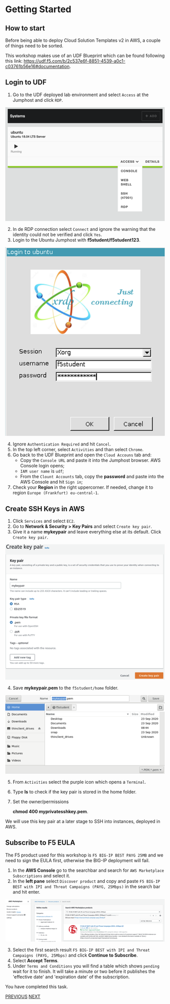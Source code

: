 # Getting Started

## How to start
Before being able to deploy Cloud Solution Templates v2 in AWS, a couple of things need to be sorted.

This workshop makes use of an UDF Blueprint which can be found following this link: 
https://udf.f5.com/b/2c537e6f-8851-4539-a0c1-c03761b56e16#documentation.

## Login to UDF
1. Go to the UDF deployed lab environment and select `Access` at the Jumphost and click `RDP`.

![](../png/task0_p1.png)

2. In de RDP connection select `Connect` and ignore the warning that the identity could not be verified and click `Yes`.
3. Login to the Ubuntu Jumphost with **f5student/f5student123**.

![](../png/task0_p2.png)

4. Ignore `Authentication Required` and hit `Cancel`.
5. In the top left corner, select `Activities` and than select `Chrome`.
6. Go back to the UDF Blueprint and open the `Cloud Accouns` tab and:
   - Copy the `Console URL` and paste it into the Jumphost browser. AWS Console login opens;
   - `IAM user name` is `udf`;
   - From the `Clount Accounts` tab, copy the **password** and paste into the AWS Console and hit `Sign in`;
7. Check your **Region** in the right uppercorner. If needed, change it to region `Europe (Frankfurt) eu-central-1`.


## Create SSH Keys in AWS
  
1. Click `Services` and select `EC2`.
2. Go to **Network & Security > Key Pairs** and select `Create key pair`.
3. Give it a name **mykeypair** and leave everything else at its default. Click `Create key pair`.

![](../png/task0_p3.png)

4. Save **mykeypair.pem** to the `f5student/home` folder.

![](../png/task0_p4.png)

5. From `Activities` select the purple icon which opens a `Terminal`.
6. Type **ls** to check if the key pair is stored in the home folder.
7. Set the owner/permissions 
  
   **chmod 400 myprivatesshkey.pem**.

We will use this key pair at a later stage to SSH into instances, deployed in AWS.

## Subscribe to F5 EULA

  The F5 product used for this workshop is `F5 BIG-IP BEST PAYG 25MB` and we need to sign the EULA first, otherwise the BIG-IP deployment will fail.

  1. In the **AWS Console** go to the searchbar and search for `AWS Marketplace Subscriptions` and select it.
  2. In the **left pane** select `Discover product` and copy and paste `F5 BIG-IP BEST with IPI and Threat Campaigns (PAYG, 25Mbps)` in the search bar and hit enter.

![](../png/task0_p5.png)

  3. Select the first search result `F5 BIG-IP BEST with IPI and Threat Campaigns (PAYG, 25Mbps)` and click **Continue to Subscribe**.
  4. Select **Accept Terms**.
  5. Under `Terms and Conditions` you will find a table which shows `pending` wait for it to finish. It will take a minute or two before it publishes the 'effective date' and 'expiration date' of the subscription.

You have completed this task.


[PREVIOUS](../README.md)      [NEXT](../docs/1_Setup_the_VPC_and_More.md)